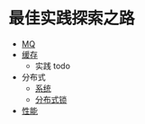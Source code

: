 # 最佳实践探索之路
- [MQ](content/mq.md)
- [缓存](content/cache.md)
  - 实践 todo
- 分布式
    - [系统](content/分布式.md)
    - [分布式锁](content/cache_lock.md)
- [性能](content/性能.md)
